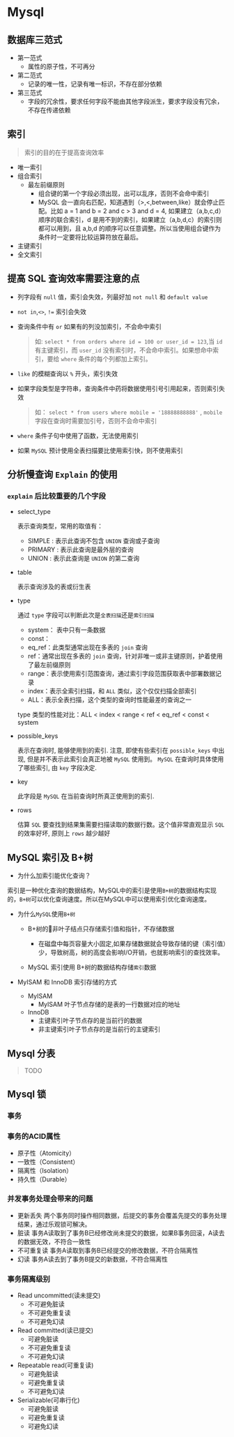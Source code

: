 # Mysql

## 数据库三范式

- 第一范式
  - 属性的原子性，不可再分
- 第二范式
  - 记录的唯一性，记录有唯一标识，不存在部分依赖
- 第三范式
  - 字段的冗余性，要求任何字段不能由其他字段派生，要求字段没有冗余，不存在传递依赖

## 索引

> 索引的目的在于提高查询效率

- 唯一索引
- 组合索引
  - 最左前缀原则
    - 组合键的第一个字段必须出现，出可以乱序，否则不会命中索引
    - MySQL 会一直向右匹配，知道遇到（>,<,between,like）就会停止匹配。比如 a = 1 and b = 2 and c > 3 and d = 4, 如果建立（a,b,c,d）顺序的联合索引，d 是用不到的索引，如果建立（a,b,d,c）的索引则都可以用到，且 a,b,d 的顺序可以任意调整。所以当使用组合键作为条件时一定要将比较运算符放在最后。
- 主键索引
- 全文索引

## 提高 SQL 查询效率需要注意的点

- 列字段有 `null` 值，索引会失效，列最好加 `not null` 和 `default value`
- `not in`,`<>`, `!=` 索引会失效
- 查询条件中有 `or` 如果有的列没加索引，不会命中索引

  > 如: `select * from orders where id = 100 or user_id = 123`,当 `id` 有主键索引，而 `user_id` 没有索引时，不会命中索引。如果想命中索引，要给 `where` 条件的每个列都加上索引。

- `like` 的模糊查询以 `%` 开头，索引失效
- 如果字段类型是字符串，查询条件中药将数据使用引号引用起来，否则索引失效

  > 如： `select * from users where mobile = '18888888888'` , `mobile` 字段在查询时需要加引号，否则不会命中索引

- `where` 条件子句中使用了函数，无法使用索引
- 如果 `MySQL` 预计使用全表扫描要比使用索引快，则不使用索引

## 分析慢查询 `Explain` 的使用

### `explain` 后比较重要的几个字段

- select_type

  表示查询类型，常用的取值有：

  - SIMPLE : 表示此查询不包含 `UNION` 查询或子查询
  - PRIMARY : 表示此查询是最外层的查询
  - UNION : 表示此查询是 `UNION` 的第二查询

- table

  表示查询涉及的表或衍生表

- type

  通过 `type` 字段可以判断此次是`全表扫描`还是`索引扫描`

  - system： 表中只有一条数据
  - const：
  - eq_ref：此类型通常出现在多表的 `join` 查询
  - ref：通常出现在多表的 `join` 查询，针对非唯一或非主键原则，护着使用了最左前缀原则
  - range：表示使用索引范围查询，通过索引字段范围获取表中部署数据记录
  - index：表示全索引扫描，和 `ALL` 类似，这个仅仅扫描全部索引
  - ALL：表示全表扫描，这个类型的查询时性能最差的查询之一

  type 类型的性能对比：ALL < index < range < ref < eq_ref < const < system

- possible_keys

  表示在查询时, 能够使用到的索引. 注意, 即使有些索引在 `possible_keys` 中出现, 但是并不表示此索引会真正地被 `MySQL` 使用到。 `MySQL` 在查询时具体使用了哪些索引, 由 `key` 字段决定.

- key

  此字段是 `MySQL` 在当前查询时所真正使用到的索引.

- rows

  估算 `SQL` 要查找到结果集需要扫描读取的数据行数。这个值非常直观显示 `SQL` 的效率好坏, 原则上 `rows` 越少越好

## MySQL 索引及 B+树

- 为什么加索引能优化查询？

索引是一种优化查询的数据结构，MySQL中的索引是使用`B+树`的数据结构实现的，`B+树`可以优化查询速度。所以在MySQL中可以使用索引优化查询速度。

- 为什么`MySQL`使用`B+树`

  - B+树的非叶子结点只存储索引值和指针，不存储数据
    - 在磁盘中每页容量大小固定,如果存储数据就会导致存储的键（索引值）少，导致树高，树的高度会影响I/O开销，也就影响索引的查找效率。

  - MySQL 索引使用 B+树的数据结构存储`索引`数据

- MyISAM 和 InnoDB 索引存储的方式
  
  - MyISAM
    - MyISAM 叶子节点存储的是表的一行数据对应的地址
  - InnoDB
    - 主键索引叶子节点存的是当前行的数据
    - 非主键索引叶子节点存的是当前行的主键索引

## Mysql 分表

> TODO

## Mysql 锁

### 事务

### 事务的ACID属性

- 原子性（Atomicity）
- 一致性（Consistent）
- 隔离性（Isolation）
- 持久性（Durable）

### 并发事务处理会带来的问题

- 更新丢失
  两个事务同时操作相同数据，后提交的事务会覆盖先提交的事务处理结果，通过乐观锁可解决。
- 脏读
  事务A读取到了事务B已经修改尚未提交的数据，如果B事务回滚，A读去的数据无效，不符合一致性
- 不可重复读
  事务A读取到事务B已经提交的修改数据，不符合隔离性
- 幻读
  事务A读去到了事务B提交的新数据，不符合隔离性

### 事务隔离级别

- Read uncommitted(读未提交)
  - 不可避免脏读
  - 不可避免重复读
  - 不可避免幻读
- Read committed(读已提交)
  - 可避免脏读
  - 不可避免重复读
  - 不可避免幻读
- Repeatable read(可重复读)
  - 可避免脏读
  - 可避免重复读
  - 不可避免幻读
- Serializable(可串行化)
  - 可避免脏读
  - 可避免重复读
  - 可避免幻读
